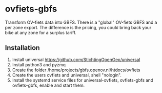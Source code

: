 # ovfiets-gbfs

Transform OV-fiets data into GBFS. There is a "global" OV-fiets GBFS and a per zone export. The difference is the pricing, you could bring back your bike at any zone for a surplus tariff.

## Installation
1. Install universal https://github.com/StichtingOpenGeo/universal
2. Install python3 and pyzmq
3. Create the folder /home/projects/gbfs.openov.nl/htdocs/ovfiets
4. Create the users ovfiets and universal, shell "nologin".
5. Install the systemd service files for universal-ovfiets, ovfiets-gbfs and ovfiets-gbfs, enable and start them.
